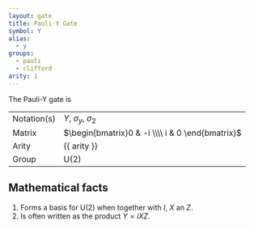 ```yaml
---
layout: gate
title: Pauli-Y Gate
symbol: Y
alias:
  - y
groups:
  - pauli
  - clifford
arity: 1
---
```


The Pauli-Y gate is

|             |                                                  |
| ----------- | ------------------------------------------------ |
| Notation(s) | $Y$, $\sigma_y$, $\sigma_2$                      |
| Matrix      | $\begin{bmatrix}0 & -i \\\\ i & 0 \end{bmatrix}$ |
| Arity       | {{ arity }}                                      |
| Group       | $\mathsf{U}(2)$                                  |

## Mathematical facts

1. Forms a basis for $\mathsf{U}(2)$ when together with $I$, $X$ an $Z$.
2. Is often written as the product $Y = iXZ$.

